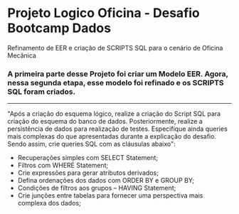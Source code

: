 # Projeto Logico Oficina - Desafio Bootcamp Dados
Refinamento de EER e criação de SCRIPTS SQL para o cenário de Oficina Mecânica

### A primeira parte desse Projeto foi criar um Modelo EER. Agora, nessa segunda etapa, esse modelo foi refinado e os SCRIPTS SQL foram criados.
---

"Após a criação do esquema lógico, realize a criação do Script SQL para criação do esquema do banco de dados. Posteriormente, realize a persistência de dados para realização de testes. Especifique ainda queries mais complexas do que apresentadas durante a explicação do desafio. Sendo assim, crie queries SQL com as cláusulas abaixo":

- Recuperações simples com SELECT Statement;
- Filtros com WHERE Statement;
- Crie expressões para gerar atributos derivados;
- Defina ordenações dos dados com ORDER BY e GROUP BY;
- Condições de filtros aos grupos – HAVING Statement;
- Crie junções entre tabelas para fornecer uma perspectiva mais complexa dos dados;
